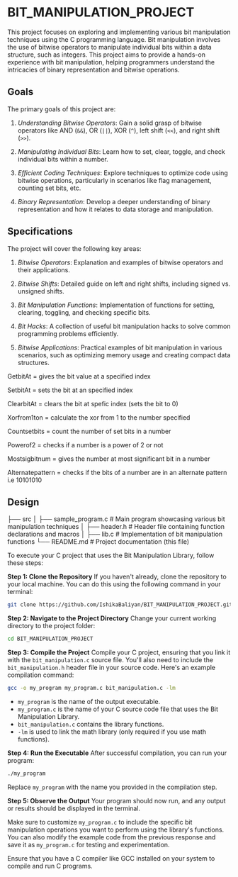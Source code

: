 # BIT_MANIPULATION_PROJECT
This project focuses on exploring and implementing various bit manipulation techniques using the C programming language. Bit manipulation involves the use of bitwise operators to manipulate individual bits within a data structure, such as integers. This project aims to provide a hands-on experience with bit manipulation, helping programmers understand the intricacies of binary representation and bitwise operations.

## Goals

The primary goals of this project are:

1. *Understanding Bitwise Operators*: Gain a solid grasp of bitwise operators like AND (`&&`), OR (`||`), XOR (`^`), left shift (`<<`), and right shift (`>>`).

2. *Manipulating Individual Bits*: Learn how to set, clear, toggle, and check individual bits within a number.

3. *Efficient Coding Techniques*: Explore techniques to optimize code using bitwise operations, particularly in scenarios like flag management, counting set bits, etc.

4. *Binary Representation*: Develop a deeper understanding of binary representation and how it relates to data storage and manipulation.

## Specifications

The project will cover the following key areas:

1. *Bitwise Operators*: Explanation and examples of bitwise operators and their applications.

2. *Bitwise Shifts*: Detailed guide on left and right shifts, including signed vs. unsigned shifts.

3. *Bit Manipulation Functions*: Implementation of functions for setting, clearing, toggling, and checking specific bits.

4. *Bit Hacks*: A collection of useful bit manipulation hacks to solve common programming problems efficiently.

5. *Bitwise Applications*: Practical examples of bit manipulation in various scenarios, such as optimizing memory usage and creating compact data structures.

GetbitAt = gives the bit value at a specified index

SetbitAt = sets the bit at an specified index 

ClearbitAt = clears the bit at spefic index (sets the bit to 0)

Xorfrom1ton = calculate the xor from 1 to the number specified 

Countsetbits = count the number of set bits in a number 

Powerof2 = checks if a number is a power of 2 or not 

Mostsigbitnum = gives the number at most significant bit in a number

Alternatepattern = checks if the bits of a number are in an alternate pattern i.e 10101010

## Design

├── src
│ ├── sample_program.c # Main program showcasing various bit manipulation techniques
│ ├── header.h # Header file containing function declarations and macros
│ ├── lib.c # Implementation of bit manipulation functions
└── README.md # Project documentation (this file)
 
 To execute your C project that uses the Bit Manipulation Library, follow these steps:

**Step 1: Clone the Repository**
If you haven't already, clone the repository to your local machine. You can do this using the following command in your terminal:

```bash
git clone https://github.com/IshikaBaliyan/BIT_MANIPULATION_PROJECT.git
```

**Step 2: Navigate to the Project Directory**
Change your current working directory to the project folder:

```bash
cd BIT_MANIPULATION_PROJECT
```

**Step 3: Compile the Project**
Compile your C project, ensuring that you link it with the `bit_manipulation.c` source file. You'll also need to include the `bit_manipulation.h` header file in your source code. Here's an example compilation command:

```bash
gcc -o my_program my_program.c bit_manipulation.c -lm
```

- `my_program` is the name of the output executable.
- `my_program.c` is the name of your C source code file that uses the Bit Manipulation Library.
- `bit_manipulation.c` contains the library functions.
- `-lm` is used to link the math library (only required if you use math functions).

**Step 4: Run the Executable**
After successful compilation, you can run your program:

```bash
./my_program
```

Replace `my_program` with the name you provided in the compilation step.

**Step 5: Observe the Output**
Your program should now run, and any output or results should be displayed in the terminal.

Make sure to customize `my_program.c` to include the specific bit manipulation operations you want to perform using the library's functions. You can also modify the example code from the previous response and save it as `my_program.c` for testing and experimentation.

Ensure that you have a C compiler like GCC installed on your system to compile and run C programs.
